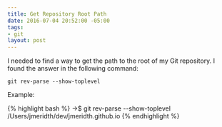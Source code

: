 ```yaml
---
title: Get Repository Root Path
date: 2016-07-04 20:52:00 -05:00
tags:
- git
layout: post
---
```


I needed to find a way to get the path to the root of my Git repository.  I found the answer in the following command:

`git rev-parse --show-toplevel`

Example:

{% highlight bash %}
->$ git rev-parse --show-toplevel
/Users/jmeridth/dev/jmeridth.github.io
{% endhighlight %}
